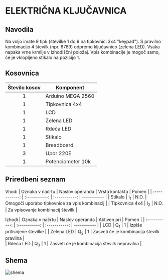 # ELEKTRIČNA KLJUČAVNICA
## Navodila
Na voljo imate 9 tipk (številke 1 do 9 na tipkovnici 3x4 "keypad"). S pravilno kombinacijo 4 številk (npr. 6789) odpremo ključavnico (zelena LED). Vsaka napaka vrne krmilje v izhodiščni položaj. Vpis kombinacije je mogoč samo, če je vklopljeno stikalo na pozicijo 1. 

## Kosovnica

| Število kosov |    Komponent   |
| :-----------: |    ----------- |
|       1       | Arduino MEGA 2560    |
|       1       | Tipkovnica 4x4 |
|       1       | LCD            | 
|       1       | Zelena LED     | 
|    1          | Rdeča LED    |
|     1         | Stikalo        |
|    1          | Breadboard     |
|    3          | Upor 220E     |
|    1          | Potenciometer 10k     |


## Priredbeni seznam

Vhodi
| Oznaka v načrtu |    Naslov operanda   |    Vrsta kontakta   |    Pomen   |
| :-----------: |    :-----------: |  :-----------:     |    -----------  |
|       Stikalo      |  I<sub>1</sub>     |       N.O.       | Omogoči uporabo tipkovnice za vpis kombinacij             |
|       Tipkovnica 4x4       | I<sub>2</sub>       |       N.O.       | Za vpisovanje kombinacij številk             |      


Izhodi
| Oznaka v načrtu |    Naslov operanda   |    Aktiven pri   |    Pomen   |
| :-----------: |    :-----------: |  :-----------:     |    -----------  |
|      LCD       |  Q<sub>1</sub>     |       1       |     Izpiše pritisnjene številke         |
|       Zelena LED      | Q<sub>2</sub>       |       1       |    Zasveti če je kombinacija številk pravilna          |    
|      Rdeča LED       | Q<sub>3</sub>       |       1       |       Zasveti če je kombinacija številk nepravilna       |   






## Shema
![shema]()

